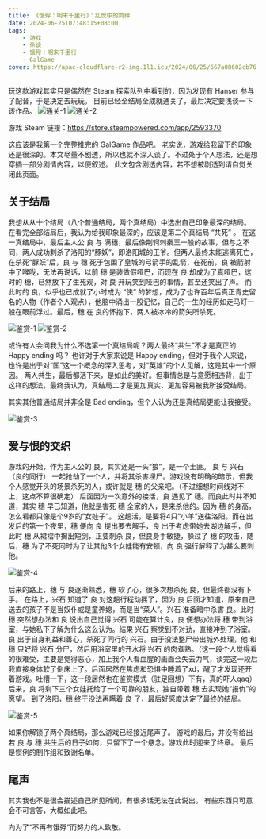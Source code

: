 ```yaml
---
title: 《饿殍：明末千里行》：乱世中的羁绊
date: 2024-06-25T07:48:15+08:00
tags:
    - 游戏
    - 杂谈
    - 饿殍：明末千里行
    - GalGame
cover: https://apac-cloudflare-r2-img.1l1.icu/2024/06/25/667a08602cb76.webp
---
```

玩这款游戏其实只是偶然在 Steam 探索队列中看到的，因为发现有 Hanser 参与了配音，于是决定去玩玩。
目前已经全结局全成就通关了，最后决定要浅谈一下该作品。
![通关-1](https://apac-cloudflare-r2-img.1l1.icu/2024/06/25/667a09a1c9a2c.webp)
![通关-2](https://apac-cloudflare-r2-img.1l1.icu/2024/06/25/667a0a9a2a725.webp)

游戏 Steam 链接：<https://store.steampowered.com/app/2593370>

这应该是我第一个完整推完的 GalGame 作品吧。
老实说，游戏给我留下的印象还是很深的。本文尽量不剧透，所以也就不深入谈了。不过处于个人想法，还是想穿插一部分剧情内容，以便叙述。
此文包含剧透内容，若不想被剧透到请自觉关闭此页面。

## 关于结局

我想从从十个结局（八个普通结局，两个真结局）中选出自己印象最深的结局。
在看完全部结局后，我认为给我印象最深的，应该是第二个真结局 “共死” 。
在这一真结局中，最后主人公 良 与 满穗，最后像荆轲刺秦王一般的故事，但与之不同，两人成功刺杀了洛阳的“豚妖”，即洛阳城的王爷。但两人最终未能逃离死亡，在杀死“豚妖”后，良 与 穗 死于包围了皇城的弓箭手的乱箭，在死前，良 被箭射中了喉咙，无法再说话，以前 穗 是装做假哑巴，而现在 良 却成为了真哑巴，这时的 穗，已然放下了生死观，对 良 开玩笑到哑巴的事情，甚至还笑出了声。
而此时的 良，似乎也已成就了小时成为 “侠” 的梦想，成为了也许百年后真正青史留名的人物（作者个人观点），他脑中涌出一股记忆，自己的一生的经历如走马灯一般在眼前浮过。最后，穗 在 良的怀抱下，两人被冰冷的箭矢所杀死。

![鉴赏-1](https://apac-cloudflare-r2-img.1l1.icu/2024/06/25/667a0dfed72ac.webp)
![鉴赏-2](https://apac-cloudflare-r2-img.1l1.icu/2024/06/25/667a0e8279a8b.webp)

或许有人会问我为什么不选第一个真结局呢？两人最终“共生”不才是真正的 Happy ending 吗？
也许对于大家来说是 Happy ending，但对于我个人来说，也许是出于对“国”这一个概念的深入思考，对“英雄”的个人见解，这是其中一个原因。
两人共生，最后都活下来，是如此的美好。但事情总是与意愿相违背，出于这样的想法，最终我认为，真结局二才是更加真实、更加容易被我所接受结局。

其实其他普通结局并非全是 Bad ending，但个人认为还是真结局更能让我接受。

![鉴赏-3](https://apac-cloudflare-r2-img.1l1.icu/2024/06/25/667a116d245ed.webp)

## 爱与恨的交织

游戏的开始，作为主人公的 良，其实还是一头“狼”，是一个土匪。
良 与 兴石（良的同行） 一起抢劫了一个人，并将其杀害埋尸。游戏没有明确的暗示，但我个人感觉开头的场景杀死的人，或许就是 穗 的父亲吧。（不过细想时间线对不上，这点不算很确定）
后面因为一次意外的接活，良 遇见了 穗。而良此时并不知道，其实 穗 早已知道，他就是害死 穗 全家的人，是来杀他的。因为 穗 的身高，怎么看都只像是个9岁的“女娃子”。
这趟活，是要将4只“小羊”送往洛阳。而在出发后的第一个夜里，穗 便向 良 提出要去解手，良 出于考虑带她去湖边解手，但此时 穗 从裙褶中掏出短剑，正要刺杀 良，但良身手敏捷，躲过了 穗 的攻击，随后，穗 为了不死同时为了让其他3个女娃能有安顿，向 良 强行解释了为甚么要刺他。

![鉴赏-4](https://apac-cloudflare-r2-img.1l1.icu/2024/06/25/667a145bccb52.webp)

后来的路上，穗 与 良逐渐熟悉，穗 软了心，很多次想杀死 良，但最终都没有下手。
在路上，兴石 知道了 良 对这趟行程动摇了，因为 良 后面才知道，原来自己送去的孩子不是当奴仆或是童养媳，而是当“菜人”。兴石 准备暗中杀害 良。此时 穗 突然想办法和 良 说出自己觉得 兴石 可能在算计良，良 便想办法将 穗 带到浴室，与她私下了解为什么这么认为。结果 兴石 察觉到不对劲，直接冲到了浴室。良 出于自身利益和善心，杀死了同行的 兴石。由于没法整尸带出城外处理，他 和 穗 只好将 兴石 分尸，然后用浴室里的开水将 兴石 的肉煮熟。（这一段个人觉得看的很难受，主要是觉得恶心，加上我个人看血腥的画面会失去力气，读完这一段后我直接身体软了倒床上了。后面居然在焦虑和恐惧中睡着了xd，醒了才发现还开着游戏。吐槽一下，这一段居然也在鉴赏模式（驻足回想）下有，真的吓人qaq）
后来，良 将剩下三个女娃托给了一个可靠的朋友，独自带着 穗 去实现她“报仇”的愿望。
到了洛阳，穗 终于没法再瞒着 良 了，最后好感度决定了最终的结局。

![鉴赏-5](https://apac-cloudflare-r2-img.1l1.icu/2024/06/25/667a185f4d838.webp)

如果你解锁了两个真结局，那么游戏已经接近尾声了。
游戏的最后，并没有给出若 良 与 穗 共生后的日子如何，只留下了一个悬念。游戏此时迎来了终章。
最后是惯例的制作组和致谢名单。

## 尾声

其实我也不是很会描述自己所见所闻，有很多话无法在此说出。
有些东西只可意会不可言答，大概如此吧。

向为了“不再有饿殍”而努力的人致敬。
